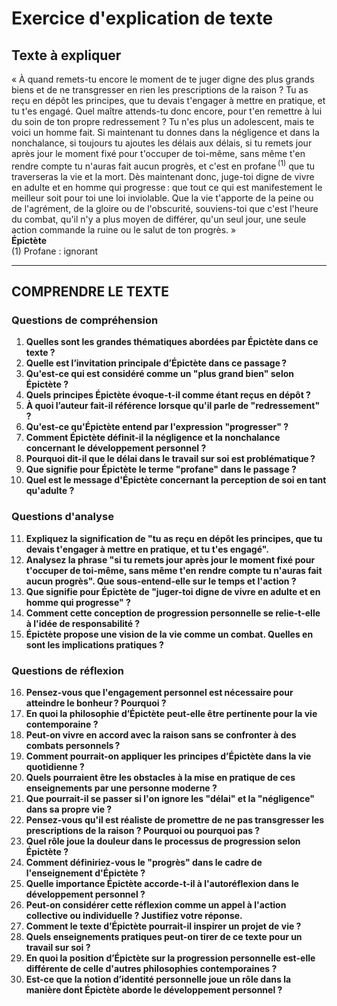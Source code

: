 # Exercice d'explication de texte

## Texte à expliquer

« À quand remets-tu encore le moment de te juger digne des plus grands biens et de ne transgresser en rien les prescriptions de la raison ? Tu as reçu en dépôt les principes, que tu devais t'engager à mettre en pratique, et tu t'es engagé. Quel maître attends-tu donc encore, pour t'en remettre à lui du soin de ton propre redressement ? Tu n'es plus un adolescent, mais te voici un homme fait. Si maintenant tu donnes dans la négligence et dans la nonchalance, si toujours tu ajoutes les délais aux délais, si tu remets jour après jour le moment fixé pour t'occuper de toi-même, sans même t'en rendre compte tu n'auras fait aucun progrès, et c'est en profane <sup>(1)</sup> que tu traverseras la vie et la mort. Dès maintenant donc, juge-toi digne de vivre en adulte et en homme qui progresse : que tout ce qui est manifestement le meilleur soit pour toi une loi inviolable. Que la vie t'apporte de la peine ou de l'agrément, de la gloire ou de l'obscurité, souviens-toi que c'est l'heure du combat, qu'il n'y a plus moyen de différer, qu'un seul jour, une seule action commande la ruine ou le salut de ton progrès. »  
**Épictète**  
(1) Profane : ignorant

---

## COMPRENDRE LE TEXTE

### Questions de compréhension

1. **Quelles sont les grandes thématiques abordées par Épictète dans ce texte ?**  
2. **Quelle est l’invitation principale d’Épictète dans ce passage ?**  
3. **Qu'est-ce qui est considéré comme un "plus grand bien" selon Épictète ?**  
4. **Quels principes Épictète évoque-t-il comme étant reçus en dépôt ?**  
5. **À quoi l’auteur fait-il référence lorsque qu'il parle de "redressement" ?**  
6. **Qu'est-ce qu'Épictète entend par l'expression "progresser" ?**  
7. **Comment Épictète définit-il la négligence et la nonchalance concernant le développement personnel ?**  
8. **Pourquoi dit-il que le délai dans le travail sur soi est problématique ?**  
9. **Que signifie pour Épictète le terme "profane" dans le passage ?**  
10. **Quel est le message d'Épictète concernant la perception de soi en tant qu'adulte ?**  

### Questions d'analyse

11. **Expliquez la signification de "tu as reçu en dépôt les principes, que tu devais t'engager à mettre en pratique, et tu t'es engagé".**  
12. **Analysez la phrase "si tu remets jour après jour le moment fixé pour t'occuper de toi-même, sans même t'en rendre compte tu n'auras fait aucun progrès". Que sous-entend-elle sur le temps et l'action ?**  
13. **Que signifie pour Épictète de "juger-toi digne de vivre en adulte et en homme qui progresse" ?**  
14. **Comment cette conception de progression personnelle se relie-t-elle à l'idée de responsabilité ?**  
15. **Épictète propose une vision de la vie comme un combat. Quelles en sont les implications pratiques ?**  

### Questions de réflexion

16. **Pensez-vous que l'engagement personnel est nécessaire pour atteindre le bonheur ? Pourquoi ?**  
17. **En quoi la philosophie d’Épictète peut-elle être pertinente pour la vie contemporaine ?**  
18. **Peut-on vivre en accord avec la raison sans se confronter à des combats personnels ?**  
19. **Comment pourrait-on appliquer les principes d’Épictète dans la vie quotidienne ?**  
20. **Quels pourraient être les obstacles à la mise en pratique de ces enseignements par une personne moderne ?**  
21. **Que pourrait-il se passer si l'on ignore les "délai" et la "négligence" dans sa propre vie ?**  
22. **Pensez-vous qu'il est réaliste de promettre de ne pas transgresser les prescriptions de la raison ? Pourquoi ou pourquoi pas ?**  
23. **Quel rôle joue la douleur dans le processus de progression selon Épictète ?**  
24. **Comment définiriez-vous le "progrès" dans le cadre de l'enseignement d'Épictète ?**  
25. **Quelle importance Épictète accorde-t-il à l'autoréflexion dans le développement personnel ?**  
26. **Peut-on considérer cette réflexion comme un appel à l'action collective ou individuelle ? Justifiez votre réponse.**  
27. **Comment le texte d’Épictète pourrait-il inspirer un projet de vie ?**  
28. **Quels enseignements pratiques peut-on tirer de ce texte pour un travail sur soi ?**  
29. **En quoi la position d’Épictète sur la progression personnelle est-elle différente de celle d'autres philosophies contemporaines ?**  
30. **Est-ce que la notion d’identité personnelle joue un rôle dans la manière dont Épictète aborde le développement personnel ?**  